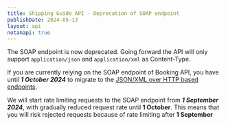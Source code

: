 ```yaml
---
title: Shipping Guide API - Deprecation of SOAP endpoint
publishDate: 2024-05-13
layout: api
notanapi: true
---
```


The SOAP endpoint is now deprecated. Going forward the API will only support `application/json` and `application/xml`
as Content-Type.

If you are currently relying on the SOAP endpoint of Booking API, you have until ___1 October 2024___ to
migrate to the [JSON/XML over HTTP based endpoints](/api/shipping-guide_2/#fetch-shipping-details-post).

We will start rate limiting requests to the SOAP endpoint from ___1 September 2024___, with gradually reduced
request rate until __1 October__. This means that you will risk rejected requests because of rate limiting after
__1 September__
